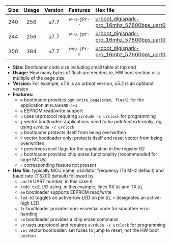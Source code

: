 |Size|Usage|Version|Features|Hex file|
|:-:|:-:|:-:|:-:|:--|
|240|256|u7.7|`w-u-jPr--`|[urboot_digispark-pro_16mhz_57600bps_uart0_rxa0_txa1_led+b1_ur_vbl.hex](https://raw.githubusercontent.com/stefanrueger/urboot.hex/main/boards/digispark-pro/fcpu_16mhz/57600_bps/urboot_digispark-pro_16mhz_57600bps_uart0_rxa0_txa1_led+b1_ur_vbl.hex)|
|244|256|u7.7|`w-u-jpr--`|[urboot_digispark-pro_16mhz_57600bps_uart0_rxa0_txa1_led+b1_fr_ur_vbl.hex](https://raw.githubusercontent.com/stefanrueger/urboot.hex/main/boards/digispark-pro/fcpu_16mhz/57600_bps/urboot_digispark-pro_16mhz_57600bps_uart0_rxa0_txa1_led+b1_fr_ur_vbl.hex)|
|350|384|u7.7|`weu-jPr-c`|[urboot_digispark-pro_16mhz_57600bps_uart0_rxa0_txa1_ee_led+b1_fr_ce_ur_vbl.hex](https://raw.githubusercontent.com/stefanrueger/urboot.hex/main/boards/digispark-pro/fcpu_16mhz/57600_bps/urboot_digispark-pro_16mhz_57600bps_uart0_rxa0_txa1_ee_led+b1_fr_ce_ur_vbl.hex)|

- **Size:** Bootloader code size including small table at top end
- **Usage:** How many bytes of flash are needed, ie, HW boot section or a multiple of the page size
- **Version:** For example, u7.6 is an urboot version, o5.2 is an optiboot version
- **Features:**
  + `w` bootloader provides `pgm_write_page(sram, flash)` for the application at `FLASHEND-4+1`
  + `e` EEPROM read/write support
  + `u` uses urprotocol requiring `avrdude -c urclock` for programming
  + `j` vector bootloader: applications *need to be patched externally*, eg, using `avrdude -c urclock`
  + `p` bootloader protects itself from being overwritten
  + `P` vector bootloader only: protects itself and reset vector from being overwritten
  + `r` preserves reset flags for the application in the register R2
  + `c` bootloader provides chip erase functionality (recommended for large MCUs)
  + `-` corresponding feature not present
- **Hex file:** typically MCU name, oscillator frequency (16 MHz default) and baud rate (115200 default) followed by
  + `uart0` UART number, in this case `0`
  + `rxd0 txd1` I/O using, in this example, lines RX `D0` and TX `D1`
  + `ee` bootloader supports EEPROM read/write
  + `led-b1` toggles an active-low LED on pin `B1`, `+` designates an active-high LED
  + `fr` bootloader provides non-essential code for smoother error handing
  + `ce` bootloader provides a chip erase command
  + `ur` uses urprotocol and requires `avrdude -c urclock` for programming
  + `vbl` vector bootloader: set fuses to jump to reset, not the HW boot section
